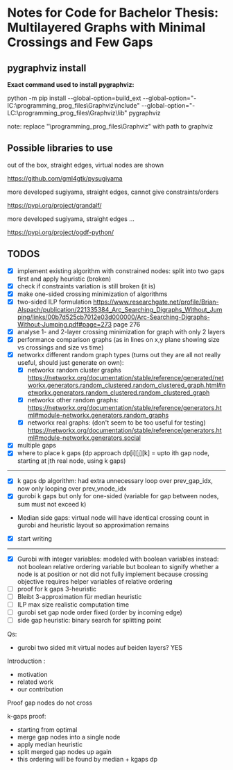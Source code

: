 # Notes for Code for Bachelor Thesis: Multilayered Graphs with Minimal Crossings and Few Gaps

## pygraphviz install

**Exact command used to install pygraphviz:**

python -m pip install --global-option=build_ext --global-option="-IC:\programming_prog_files\Graphviz\include" --global-option="-LC:\programming_prog_files\Graphviz\lib" pygraphviz

note: replace "\programming_prog_files\Graphviz" with path to graphviz

## Possible libraries to use

out of the box, straight edges, virtual nodes are shown

https://github.com/gml4gtk/pysugiyama

more developed sugiyama, straight edges, cannot give constraints/orders

https://pypi.org/project/grandalf/

more developed sugiyama, straight edges ...

https://pypi.org/project/ogdf-python/

## TODOS

- [x] implement existing algorithm with constrained nodes: split into two gaps first and apply heuristic (broken)
- [x] check if constraints variation is still broken (it is)
- [x] make one-sided crossing minimization of algorithms
- [x] two-sided ILP formulation
      https://www.researchgate.net/profile/Brian-Alspach/publication/221335384_Arc_Searching_Digraphs_Without_Jumping/links/00b7d525cb7012e03d000000/Arc-Searching-Digraphs-Without-Jumping.pdf#page=273
      page 276
- [x] analyse 1- and 2-layer crossing minimization for graph with only 2 layers
- [x] performance comparison graphs (as in lines on x,y plane showing size vs crossings and size vs time)
- [x] networkx different random graph types (turns out they are all not really useful, should just generate on own):
  - [x] networkx random cluster graphs https://networkx.org/documentation/stable/reference/generated/networkx.generators.random_clustered.random_clustered_graph.html#networkx.generators.random_clustered.random_clustered_graph
  - [x] networkx other random graphs: https://networkx.org/documentation/stable/reference/generators.html#module-networkx.generators.random_graphs
  - [x] networkx real graphs: (don't seem to be too useful for testing) https://networkx.org/documentation/stable/reference/generators.html#module-networkx.generators.social
- [x] multiple gaps
- [x] where to place k gaps (dp approach dp[i][j][k] = upto ith gap node, starting at jth real node, using k gaps)

---

- [x] k gaps dp algorithm: had extra unnecessary loop over prev_gap_idx, now only looping over prev_vnode_idx
- [x] gurobi k gaps but only for one-sided (variable for gap between nodes, sum must not exceed k)
- Median side gaps: virtual node will have identical crossing count in gurobi and heuristic layout so approximation remains
- [x] start writing

---

- [x] Gurobi with integer variables:
      modeled with boolean variables instead: not boolean relative ordering variable but boolean to signify whether a node is at position or not
      did not fully implement because crossing objective requires helper variables of relative ordering
- [ ] proof for k gaps 3-heuristic
- [ ] Bleibt 3-approximation für median heuristic
- [ ] ILP max size realistic computation time
- [ ] gurobi set gap node order fixed (order by incoming edge)
- [ ] side gap heuristic: binary search for splitting point

Qs:

- gurobi two sided mit virtual nodes auf beiden layers? YES

Introduction :

- motivation
- related work
- our contribution

Proof gap nodes do not cross

k-gaps proof:

- starting from optimal
- merge gap nodes into a single node
- apply median heuristic
- split merged gap nodes up again
- this ordering will be found by median + kgaps dp
